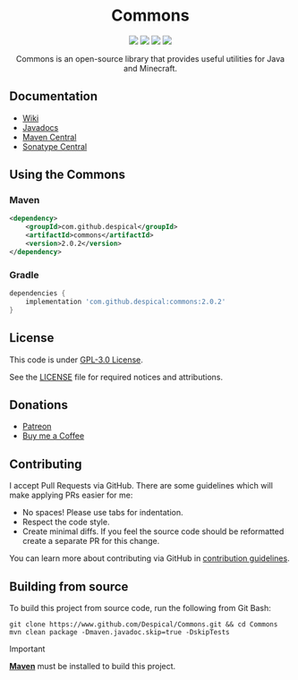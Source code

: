 <h1 align="center">Commons</h1>

<div align="center">

[![](https://github.com/Despical/Commons/actions/workflows/build.yml/badge.svg)](https://github.com/Despical/Commons/actions/workflows/build.yml)
[![](https://img.shields.io/maven-central/v/com.github.despical/commons.svg?label=Maven%20Central)](https://repo1.maven.org/maven2/com/github/despical/commons)
[![](https://img.shields.io/badge/License-GPLv3-blue.svg)](../LICENSE)
[![](https://img.shields.io/badge/Javadoc-latest-blue.svg)](https://despical.github.io/Commons)

Commons is an open-source library that provides useful utilities for Java and Minecraft.

</div>

## Documentation
- [Wiki](https://github.com/Despical/Commons/wiki)
- [Javadocs](https://despical.github.io/Commons)
- [Maven Central](https://repo1.maven.org/maven2/com/github/despical/commons)
- [Sonatype Central](https://central.sonatype.com/artifact/com.github.despical/commons)

## Using the Commons

### Maven
```xml
<dependency>
    <groupId>com.github.despical</groupId>
    <artifactId>commons</artifactId>
    <version>2.0.2</version>
</dependency>
```

### Gradle
```gradle
dependencies {
    implementation 'com.github.despical:commons:2.0.2'
}
```

## License
This code is under [GPL-3.0 License](http://www.gnu.org/licenses/gpl-3.0.html).

See the [LICENSE](https://github.com/Despical/Commons/blob/master/LICENSE) file for required notices and attributions.

## Donations
- [Patreon](https://www.patreon.com/despical)
- [Buy me a Coffee](https://www.buymeacoffee.com/despical)

## Contributing

I accept Pull Requests via GitHub. There are some guidelines which will make applying PRs easier for me:
+ No spaces! Please use tabs for indentation.
+ Respect the code style.
+ Create minimal diffs. If you feel the source code should be reformatted create a separate PR for this change.

You can learn more about contributing via GitHub in [contribution guidelines](https://github.com/Despical/Commons/blob/master/CONTRIBUTING.md).

## Building from source
To build this project from source code, run the following from Git Bash:
```
git clone https://www.github.com/Despical/Commons.git && cd Commons
mvn clean package -Dmaven.javadoc.skip=true -DskipTests
```

> [!IMPORTANT]  
> **[Maven](https://maven.apache.org/)** must be installed to build this project.
